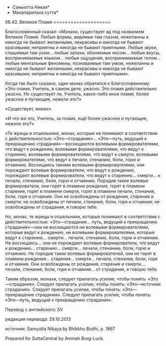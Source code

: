* Саньютта Никая*
* Махапарилаха сутта*

56\.43\. Великое Пламя
\=\=\=\=\=\=\=\=\=\=\=\=\=\=\=\=\=\=\=\=

Благословенный сказал: «Монахи, существует ад под названием Великое Пламя\. Любые формы, видимые там глазом, нежеланны и никогда не бывают желанными; некрасивы и никогда не бывают красивыми; неприятны и никогда не бывают приятными\. Любые звуки, слышимые там ухом… любые запахи, обоняемые носом… любые вкусы, воспринимаемые языком… любые ощущения, воспринимаемые телом… любые ментальные феномены, познаваемые там умом, нежеланны и никогда не бывают желанными; некрасивы и никогда не бывают красивыми; неприятны и никогда не бывают приятными»\.

Когда так было сказано, один монах обратился к Благословенному: «Это пламя, Учитель, в самом деле, ужасно\. Это пламя действительно ужасно\. Но существует ли, Учитель, какое\-либо иное пламя, более ужасное и пугающее, нежели это?»

«Существует, монах»\.

«И что же это, Учитель, за пламя, ещё более ужасное и пугающее, нежели это?»

«Те жрецы и отшельники, монах, которые не понимают в соответствии с действительностью: «Это—страдание»… «Это—путь, ведущий к прекращению страдания»—восхищаются волевыми формирователями, что ведут к рождению, волевыми формирователями, что ведут к старению, волевыми формирователями, что ведут к смерти, волевыми формирователями, что ведут к печали, стенанию, боли, горю и отчаянию\. Восхищаясь такими волевыми формирователями, они порождают волевые формирователи, что ведут к рождению, порождают волевые формирователи, что ведут к старению… смерти… к печали, стенанию, боли, горю и отчаянию\. Породив такие волевые формирователи, они горят в пламени рождения, горят в пламени старения, горят в пламени смерти, горят в пламени печали, стенания, боли, горя и отчаяния\. Они не освобождены от рождения, старения и смерти; не освобождены от печали, стенания, боли, горя и отчаяния; не освобождены от страдания, я говорю тебе\.

Но, монах, те жрецы и отшельники, которые понимают в соответствии с действительностью: «Это—страдание… путь, ведущий к прекращению страдания»—они не восхищаются ни волевыми формирователями, которые ведут к рождению, ни волевыми формирователями, которые ведут к старению… смерти… печали, стенанию, боли, горю и отчаянию\. Не восхищаясь… они не порождают волевые формирователи, что ведут к рождению… старению… смерти… печали, стенанию, боли, горю и отчаянию\. Не породив таких волевых формирователей, они не горят в пламени рождения… старения… смерти… печали, стенания, боли, горя и отчаяния\. Они освобождены от рождения, старения и смерти…\. печали, стенания, боли, горя и отчаяния… от страдания, я говорю тебе\.

Таким образом, монахи, следует прилагать усилие, чтобы понять: «Это—страдание»\. Следует прилагать усилие, чтобы понять: «Это—источник страдания»\. Следует прилагать усилие, чтобы понять: «Это—прекращение страдания»\. Следует прилагать усилие, чтобы понять: «Это—путь, ведущий к прекращению страдания»\.

Перевод с английского: SV

редакция перевода: 29\.10\.2013

источник: Samyutta Nikaya by Bhikkhu Bodhi, p\. 1867

Prepared for SuttaCentral by Aminah Borg\-Luck\.